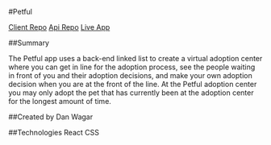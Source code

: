 #Petful

[Client Repo](https://github.com/thinkful-ei-heron/Petful-Client_Nate_DanW)
[Api Repo](https://github.com/thinkful-ei-heron/Petful-Server_Nate_DanW)
[Live App](https://nate-dan-petful-client.now.sh/)

##Summary

The Petful app uses a back-end linked list to create a virtual adoption center
where you can get in line for the adoption process, see the people waiting in
front of you and their adoption decisions, and make your own adoption decision
when you are at the front of the line. At the Petful adoption center you may only
adopt the pet that has currently been at the adoption center for the longest amount
of time.

##Created by
Dan Wagar

##Technologies
React
CSS
